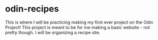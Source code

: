 # odin-recipes
This is where I will be practicing making my first ever project on the Odin Project! 
This project is meant to be for me making a basic website - not pretty though.
I will be organizing a recipe site.
